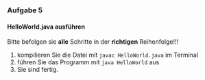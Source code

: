 ### Aufgabe 5
#### HelloWorld.java ausführen

Bitte befolgen sie **alle** Schritte in der **richtigen** Reihenfolge!!!

1. kompilieren Sie die Datei mit `javac HelloWorld.java` im Terminal
2. führen Sie das Programm mit `java HelloWorld` aus
3. Sie sind fertig. 
